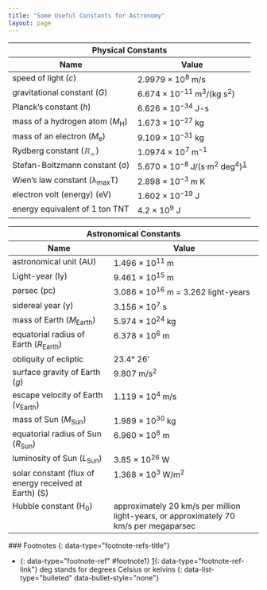 ```yaml
---
title: "Some Useful Constants for Astronomy"
layout: page
---
```



<table class="span-all" summary="A table titled &#x201C;Physical constants&#x201D; with two columns and ten rows. The first row reads &#x201C;speed of light (c)&#x201D; and &#x201C;2.9979 times 10 to the 8 m/s&#x201D;. The second row reads &#x201C;gravitational constant (G)&#x201D; and &#x2018;6.674 times 10 to the negative 11 m3/(kg s squared)&#x201D;. The third row reads &#x201C;Planck&#x2019;s constant (h)&#x201D; and &#x201C;6.626 times 10 to the negative 34 J-s&#x201D;. The fourth row reads &#x201C;mass of a hydrogen atom (M sub H)&#x201D; and &#x201C;1.673 times 10 to the negative 27 kg&#x201D;. The fifth row reads &#x201C;mass of an electron (M sub e)&#x201D; and &#x201C;9.109 times 10 to the negative 31 kg&#x201D;. The sixth row reads &#x201C;Rydberg constant (R sub infinity)&#x201D; and &#x201C;1.0974 times 10 to the seven 7 m to the negative 1&#x201D;. The seventh row reads &#x201C;Stefan-Boltzmann constant (sigma)&#x201D; and &#x201C;5.670 times 10 to the negative 8 J/(s&#xB7;m squared deg to the fourth)&#x201D;. The eighth row reads &#x201C;Wien&#x2019;s law constant (lambda max T)&#x201D; and &#x201C;2.898 times 10 to the negative 3 m deg&#x201D;. The ninth row reads &#x201C;electron volt (energy) (eV)&#x201D; and &#x201C;1.602 times 10 to the negative 19 J&#x201D;. The tenth row reads &#x201C;energy equivalent of 1 ton TNT&#x201D; and &#x201C;4.2 times 10 to the 9 J&#x201D;."><thead>
<tr>
<th colspan="2" data-align="center">Physical Constants</th>
</tr>
<tr valign="top">
<th data-valign="top" data-align="center">Name</th>
<th>Value</th>
</tr>
</thead><tbody>
<tr valign="top">
<td data-valign="top" data-align="left">speed of light (<em>c</em>)</td>
<td data-valign="top" data-align="left">2.9979 × 10<sup>8</sup> m/s</td>
</tr>
<tr valign="top">
<td data-valign="top" data-align="left">gravitational constant (<em>G</em>)</td>
<td data-valign="top" data-align="left">6.674 × 10<sup>−11</sup> m<sup>3</sup>/(kg s<sup>2</sup>)</td>
</tr>
<tr valign="top">
<td data-valign="top" data-align="left">Planck’s constant (<em>h</em>)</td>
<td data-valign="top" data-align="left">6.626 × 10<sup>−34</sup> J-s</td>
</tr>
<tr valign="top">
<td data-valign="top" data-align="left">mass of a hydrogen atom (<em>M</em><sub>H</sub>)</td>
<td data-valign="top" data-align="left">1.673 × 10<sup>−27</sup> kg</td>
</tr>
<tr valign="top">
<td data-valign="top" data-align="left">mass of an electron (<em>M</em><sub>e</sub>)</td>
<td data-valign="top" data-align="left">9.109 × 10<sup>−31</sup> kg</td>
</tr>
<tr valign="top">
<td data-valign="top" data-align="left">Rydberg constant (<math xmlns="http://www.w3.org/1998/Math/MathML"><mrow><msub><mi>R</mi><mi>∞</mi></msub></mrow></math>)</td>
<td data-valign="top" data-align="left">1.0974 × 10<sup>7</sup> m<sup>−1</sup></td>
</tr>
<tr valign="top">
<td data-valign="top" data-align="left">Stefan-Boltzmann constant (σ)</td>
<td data-valign="top" data-align="left">5.670 × 10<sup>−8</sup> J/(s·m<sup>2</sup> deg<sup>4</sup>)<sup data-type="footnote-number" id="footnote-ref1"><a data-type="footnote-link" href="#footnote1">1</a></sup></td>
</tr>
<tr valign="top">
<td data-valign="top" data-align="left">Wien’s law constant (λ<sub>max</sub>T)</td>
<td data-valign="top" data-align="left">2.898 × 10<sup>−3</sup> m K</td>
</tr>
<tr valign="top">
<td data-valign="top" data-align="left">electron volt (energy) (eV)</td>
<td data-valign="top" data-align="left">1.602 × 10<sup>−19</sup> J</td>
</tr>
<tr valign="top">
<td data-valign="top" data-align="left">energy equivalent of 1 ton TNT</td>
<td data-valign="top" data-align="left">4.2 × 10<sup>9</sup> J</td>
</tr>
</tbody></table>

<table class="span-all" summary="A table titled &#x201C;Physical constants&#x201D; with two columns and fourteen rows. The first row reads &#x201C;astronomical unit (AU)&#x201D; and &#x201C;1.496 times 10 to the 11 m&#x201D;. The second row reads &#x201C;Light-year (ly)&#x201D; and &#x201C;9.461 times 10 to the 15 m&#x201D;. The third row reads &#x201C;parsec (pc)&#x201D; and &#x201C;3.086 times 10 to the 16 m = 3.262 light-years&#x201D;. The fourth row reads &#x201C;sidereal year (y)&#x201D; and &#x201C;3.156 times 10 to the 7 s&#x201D;. The fifth row reads &#x201C;mass of Earth (M sub Earth)&#x201D; and &#x201C;5.974 times 10 to the 24 kg&#x201D;. The sixth row reads &#x201C;equatorial radius of Earth (R sub Earth)&#x201D; and &#x201C;6.378 times 10 to the 6 m&#x201D;. The seventh row reads &#x201C;obliquity of ecliptic&#x201D; and &#x201C;23.4 degrees 26 minutes&#x201D;. The eighth row reads &#x201C;surface gravity of Earth (g)&#x201D; and &#x201C;9.807 m/s squared&#x201D;. The ninth row reads &#x201C;escape velocity of Earth (v sub Earth)&#x201D; and &#x201C;1.119 times 10 to the 4 m/s&#x201D;. The tenth row reads &#x201C;mass of Sun (M sub Sun)&#x201D; and &#x201C;1.989 times 10 to the 30 kg&#x201D;. The eleventh row reads &#x201C;equatorial radius of Sun (R sub Sun)&#x201D; and &#x201C;6.960 times 10 to the 8 m&#x201D;. The twelfth row reads &#x201C;luminosity of Sun (L sub Sun)&#x201D; and &#x201C;3.85 times 10 to the 26 W&#x201D;. The thirteenth row reads &#x201C;solar constant (flux of energy received at Earth) (S)&#x201D; and &#x201C;1.368 times 10 to the 3 W/m squared&#x201D;. The fourteenth row reads &#x201C;Hubble constant (H sub 0)&#x201D; and &#x201C;approximately 20 km/s per million light-years, or approximately 70 km/s per megaparsec&#x201D;."><thead>

<tr>
<th colspan="2" data-align="center">Astronomical Constants</th>
</tr>
<tr valign="top">
<th data-valign="top" data-align="center">Name</th>
<th>Value</th>

</tr>
</thead><tbody>
<tr valign="top">
<td data-valign="top" data-align="left">astronomical unit (AU)</td>
<td data-valign="top" data-align="left">1.496 × 10<sup>11</sup> m</td>
</tr>
<tr valign="top">
<td data-valign="top" data-align="left">Light-year (ly)</td>
<td data-valign="top" data-align="left">9.461 × 10<sup>15</sup> m</td>
</tr>
<tr valign="top">
<td data-valign="top" data-align="left">parsec (pc)</td>
<td data-valign="top" data-align="left">3.086 × 10<sup>16</sup> m = 3.262 light-years</td>
</tr>
<tr valign="top">
<td data-valign="top" data-align="left">sidereal year (y)</td>
<td data-valign="top" data-align="left">3.156 × 10<sup>7</sup> s</td>
</tr>
<tr valign="top">
<td data-valign="top" data-align="left">mass of Earth (<em>M</em><sub>Earth</sub>)</td>
<td data-valign="top" data-align="left">5.974 × 10<sup>24</sup> kg</td>
</tr>
<tr valign="top">
<td data-valign="top" data-align="left">equatorial radius of Earth (<em>R</em><sub>Earth</sub>)</td>
<td data-valign="top" data-align="left">6.378 × 10<sup>6</sup> m</td>
</tr>
<tr valign="top">
<td data-valign="top" data-align="left">obliquity of ecliptic</td>
<td data-valign="top" data-align="left">23.4° 26’</td>
</tr>
<tr valign="top">
<td data-valign="top" data-align="left">surface gravity of Earth (<em>g</em>)</td>
<td data-valign="top" data-align="left">9.807 m/s<sup>2</sup></td>
</tr>
<tr valign="top">
<td data-valign="top" data-align="left">escape velocity of Earth (<em>v</em><sub>Earth</sub>)</td>
<td data-valign="top" data-align="left">1.119 × 10<sup>4</sup> m/s</td>
</tr>
<tr valign="top">
<td data-valign="top" data-align="left">mass of Sun (<em>M</em><sub>Sun</sub>)</td>
<td data-valign="top" data-align="left">1.989 × 10<sup>30</sup> kg</td>
</tr>
<tr valign="top">
<td data-valign="top" data-align="left">equatorial radius of Sun (<em>R</em><sub>Sun</sub>)</td>
<td data-valign="top" data-align="left">6.960 × 10<sup>8</sup> m</td>
</tr>
<tr valign="top">
<td data-valign="top" data-align="left">luminosity of Sun (<em>L</em><sub>Sun</sub>)</td>
<td data-valign="top" data-align="left">3.85 × 10<sup>26</sup> W</td>
</tr>
<tr valign="top">
<td data-valign="top" data-align="left">solar constant (flux of energy received at Earth) (S)</td>
<td data-valign="top" data-align="left">1.368 × 10<sup>3</sup> W/m<sup>2</sup></td>
</tr>
<tr valign="top">
<td data-valign="top" data-align="left">Hubble constant (H<sub>0</sub>)</td>
<td data-valign="top" data-align="left">approximately 20 km/s per million light-years, or approximately 70 km/s per megaparsec</td>
</tr>
</tbody></table>

<div data-type="footnote-refs" markdown="1">
### Footnotes
{: data-type="footnote-refs-title"}

* {: data-type="footnote-ref" #footnote1} [1](#footnote-ref1){: data-type="footnote-ref-link"} <span data-type="footnote-ref-content">deg stands for degrees Celsius or kelvins</span>
{: data-list-type="bulleted" data-bullet-style="none"}

</div>

